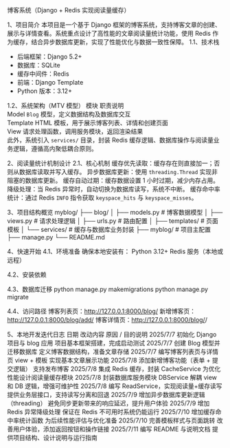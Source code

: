 博客系统（Django + Redis 实现阅读量缓存）

1、项目简介
本项目是一个基于 Django 框架的博客系统，支持博客文章的创建、展示与详情查看。系统重点设计了高性能的文章阅读量统计功能，使用 Redis 作为缓存，结合异步数据库更新，实现了性能优化与数据一致性保障。
1.1、技术栈
- 后端框架：Django 5.2+
- 数据库：SQLite
- 缓存中间件：Redis
- 前端：Django Template
- Python 版本：3.12+

1.2、系统架构（MTV 模型）
    模块                         职责说明                                         
    Model               `Blog` 模型，定义数据结构及数据库交互                
  Template             HTML 模板，用于展示博客列表、详情和创建页面        
    View                 请求处理函数，调用服务模块，返回渲染结果           
此外，系统引入 `services/` 目录，封装 Redis 缓存逻辑、数据库操作与阅读量业务逻辑，遵循高内聚低耦合原则。

2、阅读量统计机制设计
2.1、核心机制
缓存优先读取：缓存存在则直接加一；否则从数据库读取并写入缓存。
异步数据库更新：使用 `threading.Thread` 实现非阻塞的数据库更新。
缓存自动过期：缓存数据设置 1 小时过期，减少内存占用。
降级处理：当 Redis 异常时，自动切换为数据库读写，系统不中断。
缓存命中率统计：通过 Redis `INFO` 指令获取 `keyspace_hits` 与 `keyspace_misses`。



3、项目结构概览
myblog/
├── blog/
│   ├── models.py                # 博客数据模型
│   ├── views.py                 # 请求处理逻辑
│   ├── urls.py                  # 路由配置
│   ├── templates/               # 页面模板
│   └── services/                # 缓存与数据库业务封装
├── myblog/                      # 项目主配置
├── manage.py
└── README.md


4、快速开始
4.1、环境准备
确保本地安装有：
Python 3.12+
Redis 服务（本地或远程）

4.2、安装依赖

4.3、数据库迁移
python manage.py makemigrations
python manage.py migrate

4.4、访问路径
博客列表页：http://127.0.0.1:8000/blog/
新增博客页：http://127.0.0.1:8000/blog/add/
博客详情页：http://127.0.0.1:8000/blog/<id>/

5、本地开发迭代日志
  日期	              改动内容	                                       原因 / 目的说明
2025/7/7	      初始化 Django 项目与 blog 应用	                   项目基本框架搭建，完成启动测试
2025/7/7	      创建 Blog 模型并迁移数据库	                       定义博客数据结构，准备文章存储
2025/7/7	      编写博客列表页与详情页 view + 模板	               实现基本文章展示功能
2025/7/8	      添加新增博客功能（表单 + 提交逻辑）	               支持发布博客
2025/7/8	      集成 Redis 缓存，封装 CacheService	               为优化性能设计阅读量缓存模块
2025/7/8	      封装数据库服务模块 DBService	                     解耦 view 和 DB 逻辑，增强可维护性
2025/7/8	      编写 ReadService，实现阅读量+缓存读写	             提供业务层接口，支持读写分离和回退
2025/7/9	      增加异步数据库更新逻辑（threading）	               避免同步更新带来的响应延迟，提升用户体验
2025/7/9	      增加 Redis 异常降级处理	                         保证在 Redis 不可用时系统仍能运行
2025/7/10	      增加缓存命中率统计函数	                           为后续性能评估与优化准备
2025/7/10	      完善模板样式与页面跳转	                           改善用户体验，添加返回按钮和操作链接
2025/7/11	      编写 README 与说明文档	                           提供项目结构、设计说明与运行指南
